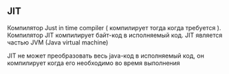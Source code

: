 ## JIT

Компилятор Just in time compiler ( компилирует тогда когда требуется ).
Компилятор JIT компилирует байт-код в исполняемый код. JIT является частью JVM (Java virtual machine)

JIT не может преобразовать весь java-код в исполняемый код, он компилирует когда его необходимо во время выполнения